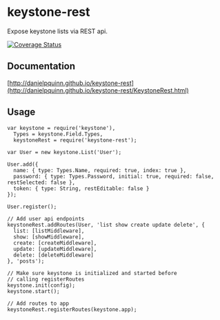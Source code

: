 keystone-rest
=============

Expose keystone lists via REST api.

[![Coverage Status](https://coveralls.io/repos/danielpquinn/keystone-rest/badge.svg?branch=master)](https://coveralls.io/r/danielpquinn/keystone-rest?branch=master)

Documentation
-------------
[http://danielpquinn.github.io/keystone-rest](http://danielpquinn.github.io/keystone-rest/KeystoneRest.html)


Usage
-----

    var keystone = require('keystone'),
      Types = keystone.Field.Types,
      keystoneRest = require('keystone-rest');

    var User = new keystone.List('User');

    User.add({
      name: { type: Types.Name, required: true, index: true },
      password: { type: Types.Password, initial: true, required: false, restSelected: false },
      token: { type: String, restEditable: false }
    });

    User.register();

    // Add user api endpoints
    keystoneRest.addRoutes(User, 'list show create update delete', {
      list: [listMiddleware],
      show: [showMiddleware],
      create: [createMiddleware],
      update: [updateMiddleware],
      delete: [deleteMiddleware]
    }, 'posts');

    // Make sure keystone is initialized and started before
    // calling registerRoutes
    keystone.init(config);
    keystone.start();

    // Add routes to app
    keystoneRest.registerRoutes(keystone.app);
